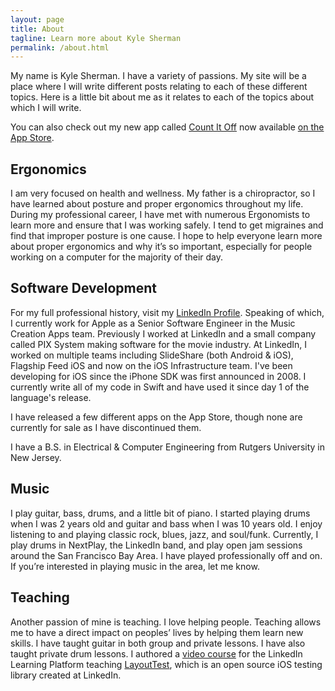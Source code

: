 ```yaml
---
layout: page
title: About
tagline: Learn more about Kyle Sherman
permalink: /about.html
---
```


My name is Kyle Sherman. I have a variety of passions. My site will be a place where I will write different posts relating to each of these different topics. Here is a little bit about me as it relates to each of the topics about which I will write.

You can also check out my new app called [Count It Off](https://countitoff.com) now available [on the App Store](https://itunes.apple.com/app/apple-store/id1439712286?pt=118826831&ct=Kyle-Blog&mt=8).

## Ergonomics
I am very focused on health and wellness. My father is a chiropractor, so I have learned about posture and proper ergonomics throughout my life. During my professional career, I have met with numerous Ergonomists to learn more and ensure that I was working safely. I tend to get migraines and find that improper posture is one cause. I hope to help everyone learn more about proper ergonomics and why it’s so important, especially for people working on a computer for the majority of their day. 

## Software Development
For my full professional history, visit my [LinkedIn Profile](https://www.linkedin.com/in/kyledsherman). Speaking of which, I currently work for Apple as a Senior Software Engineer in the Music Creation Apps team. Previously I worked at LinkedIn and a small company called PIX System making software for the movie industry. At LinkedIn, I worked on multiple teams including SlideShare (both Android & iOS), Flagship Feed iOS and now on the iOS Infrastructure team. I've been developing for iOS since the iPhone SDK was first announced in 2008. I currently write all of my code in Swift and have used it since day 1 of the language's release.

I have released a few different apps on the App Store, though none are currently for sale as I have discontinued them.

I have a B.S. in Electrical & Computer Engineering from Rutgers University in New Jersey. 

## Music
I play guitar, bass, drums, and a little bit of piano. I started playing drums when I was 2 years old and guitar and bass when I was 10 years old. I enjoy listening to and playing classic rock, blues, jazz, and soul/funk. Currently, I play drums in NextPlay, the LinkedIn band, and play open jam sessions around the San Francisco Bay Area. I have played professionally off and on. If you’re interested in playing music in the area, let me know. 

## Teaching
Another passion of mine is teaching. I love helping people. Teaching allows me to have a direct impact on peoples’ lives by helping them learn new skills. I have taught guitar in both group and private lessons. I have also taught private drum lessons. I authored a [video course](https://www.linkedin.com/learning/learning-layouttest-for-ios-development) for the LinkedIn Learning Platform teaching [LayoutTest](https://github.com/linkedin/LayoutTest-iOS), which is an open source iOS testing library created at LinkedIn. 
